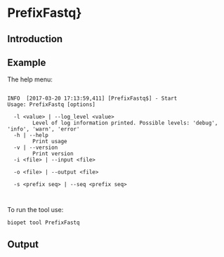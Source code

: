 # PrefixFastq}

## Introduction
 

## Example
The help menu:
~~~

INFO  [2017-03-20 17:13:59,411] [PrefixFastq$] - Start
Usage: PrefixFastq [options]

  -l <value> | --log_level <value>
        Level of log information printed. Possible levels: 'debug', 'info', 'warn', 'error'
  -h | --help
        Print usage
  -v | --version
        Print version
  -i <file> | --input <file>
        
  -o <file> | --output <file>
        
  -s <prefix seq> | --seq <prefix seq>
        


~~~

To run the tool use:
~~~
biopet tool PrefixFastq    
~~~


## Output
